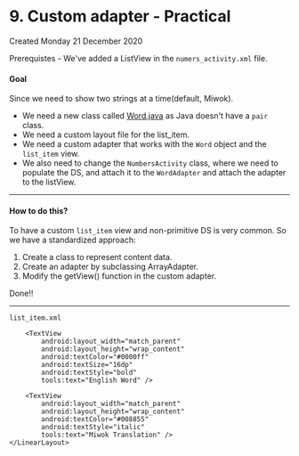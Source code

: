 # 9. Custom adapter - Practical
Created Monday 21 December 2020

Prerequistes - We've added a ListView in the ``numers_activity.xml`` file.

#### Goal
Since we need to show two strings at a time(default, Miwok).

* We need a new class called [Word.java](../_ud839_Miwok/app/src/main/java/com/example/android/miwok/Word.java) as Java doesn't have a ``pair`` class.
* We need a custom layout file for the list_item.
* We need a custom adapter that works with the ``Word`` object and the ``list_item`` view.
* We also need to change the ``NumbersActivity`` class, where we need to populate the DS, and attach it to the ``WordAdapter`` and attach the adapter to the listView.



*****


#### How to do this?
To have a custom ``list_item`` view and non-primitive DS is very common. So we have a standardized approach:

1. Create a class to represent content data.
2. Create an adapter by subclassing ArrayAdapter.
3. Modify the getView() function in the custom adapter.


Done!!

*****

``list_item.xml``
	<?xml version="1.0" encoding="utf-8"?>
	<LinearLayout xmlns:android="http://schemas.android.com/apk/res/android"
	    xmlns:tools="http://schemas.android.com/tools"
	    android:layout_width="match_parent"
	    android:layout_height="wrap_content"
	    android:orientation="vertical"
	    android:padding="10dp"
	    tools:text="Sample Text">
	
	    <TextView
	        android:layout_width="match_parent"
	        android:layout_height="wrap_content"
	        android:textColor="#0000ff"
	        android:textSize="16dp"
	        android:textStyle="bold"
	        tools:text="English Word" />
	
	    <TextView
	        android:layout_width="match_parent"
	        android:layout_height="wrap_content"
	        android:textColor="#008855"
	        android:textStyle="italic"
	        tools:text="Miwok Translation" />
	</LinearLayout>


